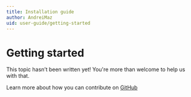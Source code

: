 ```yaml
---
title: Installation guide
author: AndreiMaz
uid: user-guide/getting-started
---
```

# Getting started

This topic hasn’t been written yet! You're more than welcome to help us with that.

Learn more about how you can contribute on [GitHub](https://github.com/nopSolutions/nopCommerce-Docs/blob/master/CONTRIBUTING.md)

